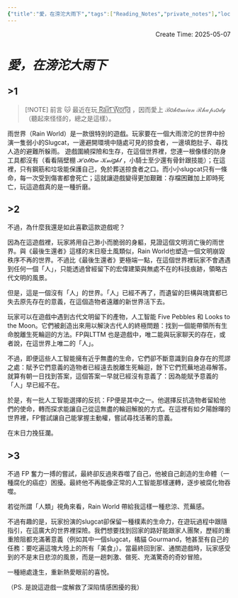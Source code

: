 ```yaml
---
{"title":"愛，在滂沱大雨下","tags":["Reading_Notes","private_notes"],"location":"\"#🖥️mac-mini\"","type":["📝personal_notes"],"dg-publish":true,"permalink":"/私人筆記/愛，在滂沱大雨下/","dgPassFrontmatter":true,"created":"2025-05-07T16:22:10.223+08:00","updated":"2025-05-07T20:43:37.606+08:00"}
---
```



<div style="text-align: right">Create Time: 2025-05-07</div>


# *愛，在滂沱大雨下*



## >1

> [!NOTE] 前言
> 🐱 最近在玩 R͟͞a͟͞i͟͞n͟͞ ͟͞W͟͞o͟͞r͟͞l͟͞d͟͞ ，因而愛上 ℬ𝑜𝒽𝑒𝓂𝒾𝒶𝓃 ℛ𝒽𝒶𝓅𝓈𝑜𝒹𝓎（聽起來怪怪的，總之是這樣）。


雨世界（Rain World）是一款很特別的遊戲。玩家要在一個大雨滂沱的世界中扮演一隻弱小的Slugcat，一邊避開環境中隨處可見的掠食者，一邊填飽肚子、尋找人造的避難所躲雨。
遊戲圍繞探險和生存，在這個世界裡，您連一根像樣的防身工具都沒有（看看隔壁棚 ℋ𝑜𝓁𝓁𝑜𝓌 𝒦𝓃𝒾𝑔𝒽𝓉 ，小騎士至少還有骨針跟技能）；在這裡，只有鋼筋和垃圾能保護自己，免於葬送掠食者之口。而小小slugcat只有一條命，每一次受到傷害都會死亡；這就讓遊戲變得更加艱難：存檔困難加上即時死亡，玩這遊戲真的是一種折磨。

## >2 

不過，為什麼我還是如此喜歡這款遊戲呢？

因為在這遊戲裡，玩家將用自己渺小而脆弱的身軀，見證這個文明消亡後的雨世界。與《最後生還者》這樣的末日廢土風類似，Rain World也塑造一個文明崩毀秩序不再的世界。不過比《最後生還者》更極端一點，在這個世界裡玩家不會遇遇到任何一個「人」，只能透過曾經留下的宏偉建築與無處不在的科技痕跡，領略古代文明的風景。

但是，這是一個沒有「人」的世界。「人」已經不再了，而遺留的巨構與瑰寶都已失去原先存在的意義，在這個造物者遠離的新世界活下去。

玩家可以在遊戲中遇到古代文明留下的產物，人工智能 Five Pebbles 和 Looks to the Moon。它們被創造出來用以解決古代人的終極問題：找到一個能帶領所有生命脫離生死輪迴的方法。FP與LTTM 也是遊戲中，唯二能與玩家聊天的存在，或者說，在這世界上唯二的「人」。

不過，即便這些人工智能擁有近乎無盡的生命，它們卻不斷意識到自身存在的荒謬之處：賦予它們意義的造物者已經遠去脫離生死輪迴，餘下它們荒蕪地追尋解答。就算有朝一日找到答案，這個答案一早就已經沒有意義了：因為能賦予意義的「人」早已經不在。

於是，有一批人工智能選擇的反抗：FP便是其中之一。他選擇反抗造物者留給他們的使命，轉而探求能讓自己從這無盡的輪迴解脫的方式。在這裡有如夕陽餘暉的世界裡，FP嘗試讓自己能掌握主動權，嘗試尋找活著的意義。

在末日力挽狂瀾。

## >3


不過 FP 奮力一搏的嘗試，最終卻反過來吞噬了自己，他被自己創造的生命體（一種腐化的癌症）困擾。最終他不再能像正常的人工智能那樣運轉，逐步被腐化物吞噬。

若從所謂「人類」視角來看，Rain World 帶給我這樣一種悲涼、荒蕪感。

不過有趣的是，玩家扮演的slugcat卻保留一種樸素的生命力，在遊玩過程中跟隨指引，在這廣大的世界裡探險。我們想要找到回家的路好能跟家人團聚，歷經的重重險阻都充滿著意義（例如其中一個slugcat，橘貓 Gourmand，牠甚至有自己的任務：要吃遍這塊大陸上的所有「美食」）。當最終回到家、通關遊戲時，玩家感受到的不是末日悲涼的風景，而是一趟刺激、做死、充滿驚奇的奇妙冒險。

一種絕處逢生，重新熱愛眼前的喜悅。

（PS. 是說這遊戲一度解救了深陷情感困擾的我）